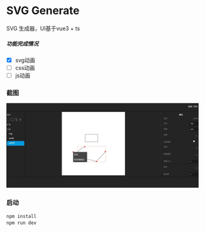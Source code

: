 # SVG Generate
SVG 生成器，UI基于vue3 + ts
##### 功能完成情况
- [x] svg动画
- [ ] css动画
- [ ] js动画
### 截图
![img](./doc/jt.jpg)
### 启动
```bash
npm install
npm run dev
```